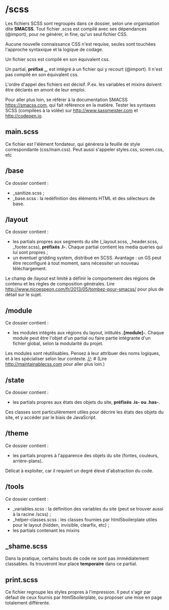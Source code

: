 # /scss

Les fichiers SCSS sont regroupés dans ce dossier, selon une organisation dite **SMACSS**.
Tout fichier .scss est compilé avec ses dépendances (@import), pour ne générer, in fine, qu'un seul fichier CSS.

Aucune nouvelle connaissance CSS n'est requise, seules sont touchées l'approche syntaxique et la logique de codage.

Un fichier scss est compilé en son équivalent css.

Un partial, **préfixé _**, est intégré à un fichier qui y recourt (@import). Il n'est pas compilé en son équivalent css.

L'ordre d'appel des fichiers est décisif. P.ex. les variables et mixins doivent être déclarés en amont de leur emploi.

Pour aller plus loin, se référer à la documentation SMACSS https://smacss.com, qui fait référence en la matière.
Tester les syntaxes SCSS (compilées à la volée) sur http://www.sassmeister.com et http://codepen.io.

## main.scss

Ce fichier est l'élément fondateur, qui génèrera la feuille de style correspondante (css/main.css).
Peut aussi s'appeler styles.css, screen.css, etc

## /base

Ce dossier contient :
   * _sanitize.scss ;
   * _base.scss : la redéfinition des éléments HTML et des sélecteurs de base.

## /layout

Ce dossier contient :
   * les partials propres aux segments du site (_layout.scss, _header.scss, _footer.scss), **préfixés .l-**. Chaque partial contient les media queries qui lui sont propres ;
   * un éventuel gridding system, distribué en SCSS. Avantage : un GS peut être reconfiguré à tout moment, sans nécessiter un nouveau téléchargement.

Le champ de /layout est limité à définir le comportement des régions de contenu et les règles de composition générales.
Lire http://www.nicoespeon.com/fr/2013/05/tombez-pour-smacss/ pour plus de détail sur le sujet.

## /module

Ce dossier contient :
   * les modules intégrés aux régions du layout, intitulés **.[module]-**. Chaque module peut être l'objet d'un partial ou faire partie intégrante d'un fichier global, selon la modularité du projet.
   
Les modules sont réutilisables. Pensez à leur attribuer des noms logiques, et à les spécialiser selon leur contexte.
[//]: # (Lire http://maintainablecss.com pour aller plus loin.)

## /state

Ce dossier contient :
   * les partials propres aux états des objets du site, **préfixés .is- ou .has-**.

Ces classes sont particulièrement utiles pour décrire les états des objets du site, et y accéder par le biais de JavaScript.

## /theme

Ce dossier contient :
   * les partials propres à l'apparence des objets du site (fontes, couleurs, arrière-plans).

Délicat à exploiter, car il requiert un degré élevé d'abstraction du code.

## /tools

Ce dossier contient :
   * _variables.scss : la définition des variables du site (peut se trouver aussi à la racine /scss) ;
   * _helper-classes.scss : les classes fournies par html5boilerplate utiles pour le layout (hidden, invisible, clearfix, etc) ;
   * les partials contenant les mixins

## _shame.scss

Dans la pratique, certains bouts de code ne sont pas immédiatement classables. Ils trouveront leur place **temporaire** dans ce partial.

## print.scss

Ce fichier regroupe les styles propres à l'impression. Il peut s'agir par défaut de ceux fournis par html5boilerplate, ou proposer une mise en page totalement différente.

[//]: # (TODO : nomenclature des classes – anglais et bas de casse)